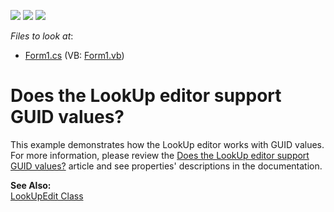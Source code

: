 <!-- default badges list -->
![](https://img.shields.io/endpoint?url=https://codecentral.devexpress.com/api/v1/VersionRange/128618588/13.1.4%2B)
[![](https://img.shields.io/badge/Open_in_DevExpress_Support_Center-FF7200?style=flat-square&logo=DevExpress&logoColor=white)](https://supportcenter.devexpress.com/ticket/details/E720)
[![](https://img.shields.io/badge/📖_How_to_use_DevExpress_Examples-e9f6fc?style=flat-square)](https://docs.devexpress.com/GeneralInformation/403183)
<!-- default badges end -->
<!-- default file list -->
*Files to look at*:

* [Form1.cs](./CS/Form1.cs) (VB: [Form1.vb](./VB/Form1.vb))
<!-- default file list end -->
# Does the LookUp editor support GUID values?


<p>This example demonstrates how the LookUp editor works with GUID values. For more information, please review the <a href="https://www.devexpress.com/Support/Center/p/A529">Does the LookUp editor support GUID values?</a> article and see properties' descriptions in the documentation.</p>
<p><strong>See Also:</strong><br /><a href="http://documentation.devexpress.com/#WindowsForms/clsDevExpressXtraEditorsLookUpEdittopic">LookUpEdit Class </a></p>

<br/>



